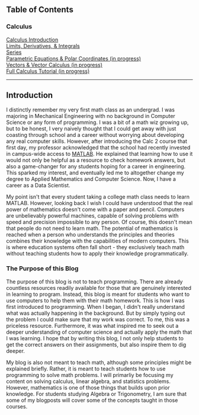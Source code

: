 
## Table of Contents
### Calculus

[Calculus Introduction](tutorials/calculus/calc_intro.html) <br>
[Limits, Derivatives, & Integrals](tutorials/calculus/lmt_diff_int.html) <br>
[Series](tutorials/calculus/series.html) <br>
[Parametric Equations & Polar Coordinates (in progress)](tutorials/calculus/par_pol.html) <br>
[Vectors & Vector Calculus (in progress)](tutorials/calculus/vectors.html) <br>
[Full Calculus Tutorial (in progress)](tutorials/calculus/calculus_tutorial.html)

_______________________
## Introduction

I distinctly remember my very first math class as an undergrad. I was majoring in Mechanical Engineering with no background in Computer Science or any form of programming. I was a bit of a math wiz growing up, but to be honest, I very naively thought that I could get away with just coasting through school and a career without worrying about developing any real computer skills. However, after introducing the Calc 2 course that first day, my professor acknowledged that the school had recently invested in campus-wide access to [MATLAB]( https://www.mathworks.com/products/matlab.html). He explained that learning how to use it would not only be helpful as a resource to check homework answers, but also a game-changer for any students hoping for a career in engineering. This sparked my interest, and eventually led me to altogether change my degree to Applied Mathematics and Computer Science. Now, I have a career as a Data Scientist.

My point isn't that every student taking a college math class needs to learn MATLAB. However, looking back I wish I could have understood that the real power of mathematics doesn't come with a paper and pencil. Computers are unbelievably powerful machines, capable of solving problems with speed and precision impossible to any person. Of course, this doesn't mean that people do not need to learn math. The potential of mathematics is reached when a person who understands the principles and theories combines their knowledge with the capabilities of modern computers. This is where education systems often fall short - they exclusively teach math without teaching students how to apply their knowledge programmatically.

### **The Purpose of this Blog**

The purpose of this blog is not to teach programming. There are already countless resources readily available for those that are genuinely interested in learning to program. Instead, this blog is meant for students who want to use computers to help them with their math homework. This is how I was first introduced to programming. When I began, I didn't really understand what was actually happening in the background. But by simply typing out the problem I could make sure that my work was correct. To me, this was a priceless resource. Furthermore, it was what inspired me to seek out a deeper understanding of computer science and actually apply the math that I was learning. I hope that by writing this blog, I not only help students to get the correct answers on their assignments, but also inspire them to dig deeper.

My blog is also not meant to teach math, although some principles might be explained briefly. Rather, it is meant to teach students how to use programming to solve math problems. I will primarliy be focusing my content on solving calculus, linear algebra, and statistics problems. However, mathematics is one of those things that builds upon prior knowledge. For students studying Algebra or Trigonometry, I am sure that some of my blogposts will cover some of the concepts taught in those courses.
